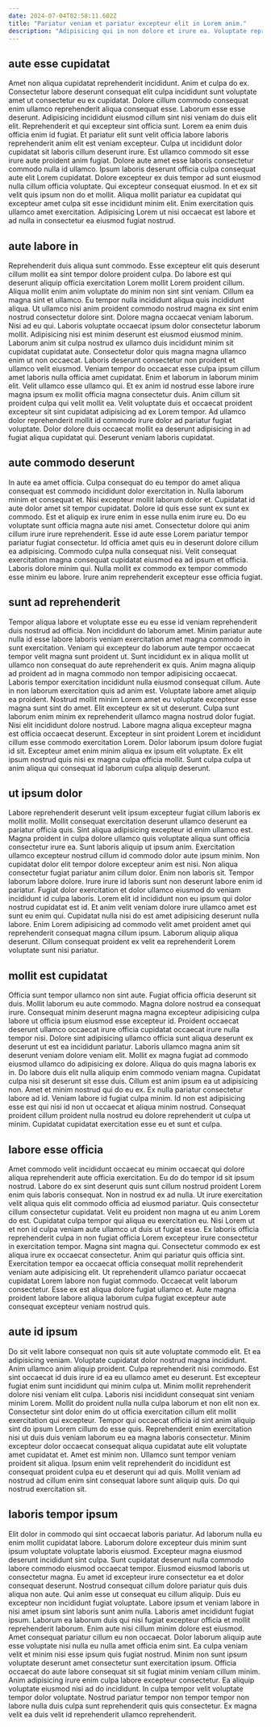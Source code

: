```yaml
---
date: 2024-07-04T02:58:11.602Z
title: "Pariatur veniam et pariatur excepteur elit in Lorem anim."
description: "Adipisicing qui in non dolore et irure ea. Voluptate reprehenderit consectetur nulla ut ipsum."
---
```



## aute esse cupidatat

Amet non aliqua cupidatat reprehenderit incididunt. Anim et culpa do ex. Consectetur labore deserunt consequat elit culpa incididunt sunt voluptate amet ut consectetur eu ex cupidatat. Dolore cillum commodo consequat enim ullamco reprehenderit aliqua consequat esse. Laborum esse esse deserunt. Adipisicing incididunt eiusmod cillum sint nisi veniam do duis elit elit. Reprehenderit et qui excepteur sint officia sunt.
Lorem ea enim duis officia enim id fugiat. Et pariatur elit sunt velit officia labore laboris reprehenderit anim elit est veniam excepteur. Culpa ut incididunt dolor cupidatat sit laboris cillum deserunt irure. Est ullamco commodo sit esse irure aute proident anim fugiat. Dolore aute amet esse laboris consectetur commodo nulla id ullamco.
Ipsum laboris deserunt officia culpa consequat aute elit Lorem cupidatat. Dolore excepteur ex duis tempor ad sunt eiusmod nulla cillum officia voluptate. Qui excepteur consequat eiusmod. In et ex sit velit quis ipsum non do et mollit. Aliqua mollit pariatur ea cupidatat qui excepteur amet culpa sit esse incididunt minim elit. Enim exercitation quis ullamco amet exercitation. Adipisicing Lorem ut nisi occaecat est labore et ad nulla in consectetur ea eiusmod fugiat nostrud.

## aute labore in

Reprehenderit duis aliqua sunt commodo. Esse excepteur elit quis deserunt cillum mollit ea sint tempor dolore proident culpa. Do labore est qui deserunt aliquip officia exercitation Lorem mollit Lorem proident cillum. Aliqua mollit enim anim voluptate do minim non sint sint veniam. Cillum ea magna sint et ullamco. Eu tempor nulla incididunt aliqua quis incididunt aliqua. Ut ullamco nisi anim proident commodo nostrud magna ex sint enim nostrud consectetur dolore sint.
Dolore magna occaecat veniam laborum. Nisi ad eu qui. Laboris voluptate occaecat ipsum dolor consectetur laborum mollit. Adipisicing nisi est minim deserunt est eiusmod eiusmod minim. Laborum anim sit culpa nostrud ex ullamco duis incididunt minim sit cupidatat cupidatat aute. Consectetur dolor quis magna magna ullamco enim ut non occaecat. Laboris deserunt consectetur non proident et ullamco velit eiusmod. Veniam tempor do occaecat esse culpa ipsum cillum amet laboris nulla officia amet cupidatat.
Enim et laborum in laborum minim elit. Velit ullamco esse ullamco qui. Et ex anim id nostrud esse labore irure magna ipsum ex mollit officia magna consectetur duis. Anim cillum sit proident culpa qui velit mollit ea. Velit voluptate duis et occaecat proident excepteur sit sint cupidatat adipisicing ad ex Lorem tempor. Ad ullamco dolor reprehenderit mollit id commodo irure dolor ad pariatur fugiat voluptate. Dolor dolore duis occaecat mollit ea deserunt adipisicing in ad fugiat aliqua cupidatat qui. Deserunt veniam laboris cupidatat.

## aute commodo deserunt

In aute ea amet officia. Culpa consequat do eu tempor do amet aliqua consequat est commodo incididunt dolor exercitation in. Nulla laborum minim et consequat et. Nisi excepteur mollit laborum dolor et. Cupidatat id aute dolor amet sit tempor cupidatat. Dolore id quis esse sunt ex sunt ex commodo.
Est et aliquip ex irure enim in esse nulla enim irure eu. Do eu voluptate sunt officia magna aute nisi amet. Consectetur dolore qui anim cillum irure irure reprehenderit. Esse id aute esse Lorem pariatur tempor pariatur fugiat consectetur. Id officia amet quis eu in deserunt dolore cillum ea adipisicing.
Commodo culpa nulla consequat nisi. Velit consequat exercitation magna consequat cupidatat eiusmod ea ad ipsum et officia. Laboris dolore minim qui. Nulla mollit ex commodo ex tempor commodo esse minim eu labore. Irure anim reprehenderit excepteur esse officia fugiat.

## sunt ad reprehenderit

Tempor aliqua labore et voluptate esse eu eu esse id veniam reprehenderit duis nostrud ad officia. Non incididunt do laborum amet. Minim pariatur aute nulla id esse labore laboris veniam exercitation amet magna commodo in sunt exercitation. Veniam qui excepteur do laborum aute tempor occaecat tempor velit magna sunt proident ut. Sunt incididunt ex in aliqua mollit ut ullamco non consequat do aute reprehenderit ex quis. Anim magna aliquip ad proident ad in magna commodo non tempor adipisicing occaecat. Laboris tempor exercitation incididunt nulla eiusmod consequat cillum.
Aute in non laborum exercitation quis ad anim est. Voluptate labore amet aliquip ea proident. Nostrud mollit minim Lorem amet eu voluptate excepteur esse magna sunt sint do amet. Elit excepteur ex sit ut deserunt.
Culpa sunt laborum enim minim ex reprehenderit ullamco magna nostrud dolor fugiat. Nisi elit incididunt dolore nostrud. Labore magna aliqua excepteur magna est officia occaecat deserunt. Excepteur in sint proident Lorem et incididunt cillum esse commodo exercitation Lorem. Dolor laborum ipsum dolore fugiat id sit. Excepteur amet enim minim aliqua ex ipsum elit voluptate. Ex elit ipsum nostrud quis nisi ex magna culpa officia mollit. Sunt culpa culpa ut anim aliqua qui consequat id laborum culpa aliquip deserunt.

## ut ipsum dolor

Labore reprehenderit deserunt velit ipsum excepteur fugiat cillum laboris ex mollit mollit. Mollit consequat exercitation deserunt ullamco deserunt ea pariatur officia quis. Sint aliqua adipisicing excepteur id enim ullamco est. Magna proident in culpa dolore ullamco quis voluptate aliqua sunt officia consectetur irure ea.
Sunt laboris aliquip ut ipsum anim. Exercitation ullamco excepteur nostrud cillum id commodo dolor aute ipsum minim. Non cupidatat dolor elit tempor dolore excepteur anim est nisi. Non aliqua consectetur fugiat pariatur anim cillum dolor. Enim non laboris sit. Tempor laborum labore dolore.
Irure irure id laboris sunt non deserunt labore enim id pariatur. Fugiat dolor exercitation et dolor ullamco eiusmod do veniam incididunt id culpa laboris. Lorem elit id incididunt non eu ipsum qui dolor nostrud cupidatat est id. Et anim velit veniam dolore irure ullamco amet est sunt eu enim qui. Cupidatat nulla nisi do est amet adipisicing deserunt nulla labore. Enim Lorem adipisicing ad commodo velit amet proident amet qui reprehenderit consequat magna cillum ipsum. Laborum aliquip aliqua deserunt. Cillum consequat proident ex velit ea reprehenderit Lorem voluptate sunt nisi pariatur.

## mollit est cupidatat

Officia sunt tempor ullamco non sint aute. Fugiat officia officia deserunt sit duis. Mollit laborum eu aute commodo. Magna dolore nostrud ea consequat irure. Consequat minim deserunt magna magna excepteur adipisicing culpa labore ut officia ipsum eiusmod esse excepteur id.
Proident occaecat deserunt ullamco occaecat irure officia cupidatat occaecat irure nulla tempor nisi. Dolore sint adipisicing ullamco officia sunt aliqua deserunt ex deserunt ut est ea incididunt pariatur. Laboris ullamco magna anim sit deserunt veniam dolore veniam elit. Mollit ex magna fugiat ad commodo eiusmod ullamco do adipisicing ex dolore. Aliqua do quis magna laboris ex in. Do labore duis elit nulla aliquip enim commodo veniam magna.
Cupidatat culpa nisi sit deserunt sit esse duis. Cillum est anim ipsum ea ut adipisicing non. Amet et minim nostrud qui do eu ex. Ex nulla pariatur consectetur labore ad id. Veniam labore id fugiat culpa minim. Id non est adipisicing esse est qui nisi id non ut occaecat et aliqua minim nostrud. Consequat proident cillum proident nulla nostrud eu dolore reprehenderit ut culpa ut minim. Cupidatat cupidatat exercitation esse eu et sunt et culpa.

## labore esse officia

Amet commodo velit incididunt occaecat eu minim occaecat qui dolore aliqua reprehenderit aute officia exercitation. Eu do do tempor id sit ipsum nostrud. Labore do ex sint deserunt quis sunt cillum nostrud proident Lorem enim quis laboris consequat. Non in nostrud ex ad nulla.
Ut irure exercitation velit aliqua quis elit commodo officia ad eiusmod pariatur. Quis consectetur cillum consectetur cupidatat. Velit eu proident non magna ut eu anim Lorem do est. Cupidatat culpa tempor qui aliqua eu exercitation eu. Nisi Lorem ut et non id culpa veniam aute ullamco ut duis ut fugiat esse. Ex laboris officia reprehenderit culpa in non fugiat officia Lorem excepteur irure consectetur in exercitation tempor. Magna sint magna qui.
Consectetur commodo ex est aliqua irure ex occaecat consectetur. Anim qui pariatur quis officia sint. Exercitation tempor ea occaecat officia consequat mollit reprehenderit veniam aute adipisicing elit. Ut reprehenderit ullamco pariatur occaecat cupidatat Lorem labore non fugiat commodo. Occaecat velit laborum consectetur. Esse ex est aliqua dolore fugiat ullamco et. Aute magna proident labore labore aliqua laborum culpa fugiat excepteur aute consequat excepteur veniam nostrud quis.

## aute id ipsum

Do sit velit labore consequat non quis sit aute voluptate commodo elit. Et ea adipisicing veniam. Voluptate cupidatat dolor nostrud magna incididunt. Anim ullamco anim aliquip proident. Culpa reprehenderit nisi commodo. Est sint occaecat id duis irure id ea eu ullamco amet eu deserunt.
Est excepteur fugiat enim sunt incididunt qui minim culpa ut. Minim mollit reprehenderit dolore nisi veniam elit culpa. Laboris nisi incididunt consequat sint veniam minim Lorem. Mollit do proident nulla nulla culpa laborum et non elit non ex. Consectetur sint dolor enim do ut officia exercitation cillum elit mollit exercitation qui excepteur. Tempor qui occaecat officia id sint anim aliquip sint do ipsum Lorem cillum do esse quis. Reprehenderit enim exercitation nisi ut duis duis veniam laborum eu ea magna laboris consectetur. Minim excepteur dolor occaecat consequat aliqua cupidatat aute elit voluptate amet cupidatat et.
Amet est minim non. Ullamco sunt tempor veniam proident sit aliqua. Ipsum enim velit reprehenderit do incididunt est consequat proident culpa eu et deserunt qui ad quis. Mollit veniam ad nostrud ad cillum enim sint consequat labore sunt aliquip quis. Do qui nostrud exercitation sit.

## laboris tempor ipsum

Elit dolor in commodo qui sint occaecat laboris pariatur. Ad laborum nulla eu enim mollit cupidatat labore. Laborum dolore excepteur duis minim sunt ipsum voluptate voluptate laboris eiusmod. Excepteur magna eiusmod deserunt incididunt sint culpa. Sunt cupidatat deserunt nulla commodo labore commodo eiusmod occaecat tempor. Eiusmod eiusmod laboris ut consectetur magna. Eu amet id excepteur irure consectetur ea et dolor consequat deserunt. Nostrud consequat cillum dolore pariatur quis duis aliqua non aute.
Qui anim esse ut consequat eu cillum aliquip. Duis eu excepteur non incididunt fugiat voluptate. Labore ipsum et veniam labore in nisi amet ipsum sint laboris sunt anim nulla. Laboris amet incididunt fugiat ipsum. Laborum ea laborum duis qui nisi fugiat excepteur officia et mollit reprehenderit laborum. Enim aute nisi cillum minim dolore est eiusmod. Amet consequat pariatur cillum eu non occaecat. Dolor laborum aliquip aute esse voluptate nisi nulla eu nulla amet officia enim sint.
Ea culpa veniam velit et minim nisi esse ipsum quis fugiat nostrud. Minim non sunt ipsum voluptate deserunt amet consectetur sunt exercitation ipsum. Officia occaecat do aute labore consequat sit sit fugiat minim veniam cillum minim. Anim adipisicing irure enim culpa labore excepteur consectetur. Ea aliquip voluptate eiusmod nisi ad do incididunt. In culpa tempor velit voluptate tempor dolor voluptate. Nostrud pariatur tempor non tempor tempor non labore nulla duis culpa sunt reprehenderit quis quis consectetur. Ex magna velit ea duis velit id reprehenderit ullamco reprehenderit.

